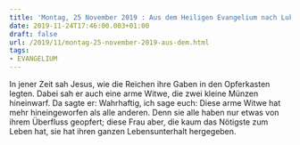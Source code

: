 ```yaml
---
title: 'Montag, 25 November 2019 : Aus dem Heiligen Evangelium nach Lukas - Lk 21,1-4.'
date: 2019-11-24T17:46:00.003+01:00
draft: false
url: /2019/11/montag-25-november-2019-aus-dem.html
tags: 
- EVANGELIUM
---
```


In jener Zeit sah Jesus, wie die Reichen ihre Gaben in den Opferkasten legten. Dabei sah er auch eine arme Witwe, die zwei kleine Münzen hineinwarf. Da sagte er: Wahrhaftig, ich sage euch: Diese arme Witwe hat mehr hineingeworfen als alle anderen. Denn sie alle haben nur etwas von ihrem Überfluss geopfert; diese Frau aber, die kaum das Nötigste zum Leben hat, sie hat ihren ganzen Lebensunterhalt hergegeben.